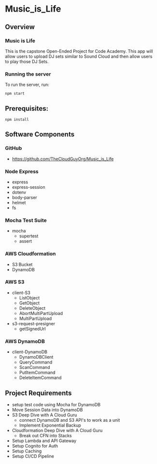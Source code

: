 # Music_is_Life

## Overview
### Music is Life
This is the capstone Open-Ended Project for Code Academy. This app will allow users to upload DJ sets similar to Sound Cloud and then allow users to play those DJ Sets.

### Running the server
To run the server, run:

```
npm start
```    

## Prerequisites:

```
npm install 
```

## Software Components
### GitHub
- https://github.com/TheCloudGuyOrg/Music_is_Life

### Node Express
- express
- express-session
- dotenv
- body-parser
- helmet
- fs

### Mocha Test Suite
- mocha 
    - supertest
    - assert

### AWS Cloudformation
- S3 Bucket
- DynamoDB

### AWS S3
- client-S3
    - ListObject
    - GetObject
    - DeleteObject
    - AbortMultiPartUpload
    - MultiPartUpload
- s3-request-presigner
    - getSignedUrl

### AWS DynamoDB
- client-DynamoDB
    - DynamoDBClient
    - QueryCommand
    - ScanCommand
    - PutItemCommand
    - DeleteItemCommand

## Project Requirements
- setup test code using Mocha for DynamoDB
- Move Session Data into DynamoDB
- S3 Deep Dive with A Cloud Guru
    - connect DynamoDB and S3 API's to work as a unit 
    - Implement Exponential Backup
- Cloudformation Deep Dive with A Cloud Guru
    - Break out CFN into Stacks
- Setup Lambda and API Gateway
- Setup Cognito for Auth
- Setup Caching
- Setup CI/CD Pipeline















